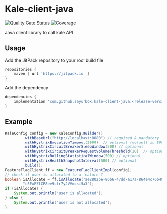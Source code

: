 # Kale-client-java
[![Quality Gate Status](https://sonarcloud.io/api/project_badges/measure?project=sayurbox_kale-client-java&metric=alert_status)](https://sonarcloud.io/summary/new_code?id=sayurbox_kale-client-java)
[![Coverage](https://sonarcloud.io/api/project_badges/measure?project=sayurbox_kale-client-java&metric=coverage)](https://sonarcloud.io/summary/new_code?id=sayurbox_kale-client-java)

Java client library to call kale API

## Usage

Add the JitPack repository to your root build file
```groovy
repositories {
    maven { url 'https://jitpack.io' }
}
```

Add the dependency

```groovy
dependencies {
    implementation 'com.github.sayurbox:kale-client-java:<release-version>'
}
```

## Example

```java
KaleConfig config = new KaleConfig.Builder()
        .withBaseUrl("http://localhost:8080") // required & mandatory
        .withHystrixExecutionTimeout(2000)  // optional (default is 5000ms)
        .withHystrixCircuitBreakerSleepWindow(500) // optional
        .withHystrixCircuitBreakerRequestVolumeThreshold(10)  // optional
        .withHystrixRollingStatisticalWindow(500) // optional
        .withHystrixHealthSnapshotInterval(500) // optional
        .build();
FeatureFlagClient ff = new FeatureFlagClientImpl(config);
// check if user is allocated to a feature ?
boolean isAllocate = ff.isAllocate("ae2802be-86b6-47dd-a17a-864e4c76b49d",
        "cSExFZtCP8ee9cfr7yJVVmcsi5A3");
if (isAllocate) {
    System.out.println("user is allocated");
} else {
    System.out.println("user is not allocated");
}

```